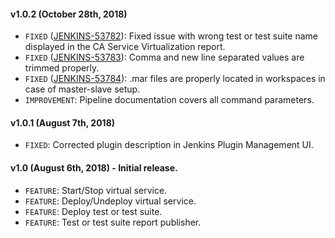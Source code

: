 #### v1.0.2 (October 28th, 2018)

- `FIXED` ([JENKINS-53782](https://issues.jenkins-ci.org/browse/JENKINS-53782)): Fixed issue with wrong test or test suite name displayed in the CA Service Virtualization report.
- `FIXED` ([JENKINS-53783](https://issues.jenkins-ci.org/browse/JENKINS-53783)): Comma and new line separated values are trimmed properly.
- `FIXED` ([JENKINS-53784](https://issues.jenkins-ci.org/browse/JENKINS-53784)): .mar files are properly located in workspaces in case of master-slave setup.
- `IMPROVEMENT`: Pipeline documentation covers all command parameters.

#### v1.0.1 (August 7th, 2018)

- `FIXED`: Corrected plugin description in Jenkins Plugin Management UI.

#### v1.0 (August 6th, 2018) - Initial release.

- `FEATURE`: Start/Stop virtual service.
- `FEATURE`: Deploy/Undeploy virtual service.
- `FEATURE`: Deploy test or test suite.
- `FEATURE`: Test or test suite report publisher.
